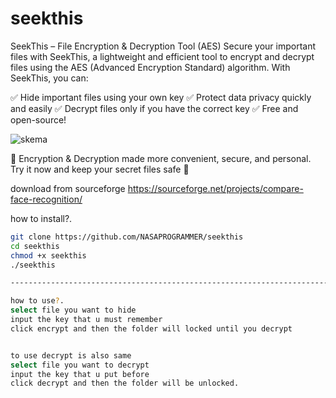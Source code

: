 # seekthis
SeekThis – File Encryption &amp; Decryption Tool (AES)
Secure your important files with SeekThis, a lightweight and efficient tool to encrypt and decrypt files using the AES (Advanced Encryption Standard) algorithm.
With SeekThis, you can:

✅ Hide important files using your own key
✅ Protect data privacy quickly and easily
✅ Decrypt files only if you have the correct key
✅ Free and open-source!

![skema](https://github.com/user-attachments/assets/2773c5b5-233e-4f85-a3e6-7d2510dfd4ac)


📁 Encryption & Decryption made more convenient, secure, and personal.
Try it now and keep your secret files safe 💼

download from sourceforge
https://sourceforge.net/projects/compare-face-recognition/

how to install?.
```bash
git clone https://github.com/NASAPROGRAMMER/seekthis
cd seekthis
chmod +x seekthis
./seekthis

----------------------------------------------------------------------------------------

how to use?.
select file you want to hide
input the key that u must remember
click encrypt and then the folder will locked until you decrypt


to use decrypt is also same
select file you want to decrypt
input the key that u put before
click decrypt and then the folder will be unlocked.


